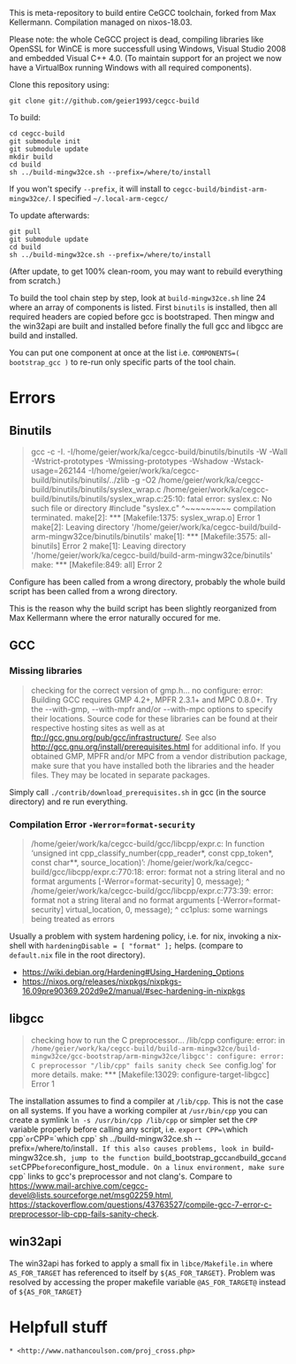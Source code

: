 This is meta-repository to build entire CeGCC toolchain, forked from Max Kellermann.
Compilation managed on nixos-18.03.

Please note: the whole CeGCC project is dead, compiling libraries like OpenSSL for WinCE is more successfull using
 Windows, Visual Studio 2008 and embedded Visual C++ 4.0. (To maintain support for an project we now have a VirtualBox
 running Windows with all required components).

Clone this repository using:

```
git clone git://github.com/geier1993/cegcc-build
```

To build:

```
cd cegcc-build
git submodule init
git submodule update
mkdir build
cd build
sh ../build-mingw32ce.sh --prefix=/where/to/install
```

If you won't specify `--prefix`, it will install to `cegcc-build/bindist-arm-mingw32ce/`. I specified `~/.local-arm-cegcc/` 

To update afterwards:

```
git pull
git submodule update
cd build
sh ../build-mingw32ce.sh --prefix=/where/to/install
```

(After update, to get 100% clean-room, you may want to rebuild
everything from scratch.)

To build the tool chain step by step, look at `build-mingw32ce.sh` line 24 where an array of components is listed.
First `binutils` is installed, then all required headers are copied before gcc is bootstraped.
Then mingw and the win32api are built and installed before finally the full gcc and libgcc are build and installed.

You can put one component at once at the list i.e. `COMPONENTS=( bootstrap_gcc )` to re-run only specific parts of the tool chain.

# Errors

## Binutils

> gcc -c -I. -I/home/geier/work/ka/cegcc-build/binutils/binutils -W -Wall -Wstrict-prototypes -Wmissing-prototypes -Wshadow -Wstack-usage=262144 -I/home/geier/work/ka/cegcc-build/binutils/binutils/../zlib -g -O2  /home/geier/work/ka/cegcc-build/binutils/binutils/syslex_wrap.c
> /home/geier/work/ka/cegcc-build/binutils/binutils/syslex_wrap.c:25:10: fatal error: syslex.c: No such file or directory
>  #include "syslex.c"
>           ^~~~~~~~~~
> compilation terminated.
> make[2]: *** [Makefile:1375: syslex_wrap.o] Error 1
> make[2]: Leaving directory '/home/geier/work/ka/cegcc-build/build-arm-mingw32ce/binutils/binutils'
> make[1]: *** [Makefile:3575: all-binutils] Error 2
> make[1]: Leaving directory '/home/geier/work/ka/cegcc-build/build-arm-mingw32ce/binutils'
> make: *** [Makefile:849: all] Error 2

Configure has been called from a wrong directory, probably the whole
build script has been called from a wrong directory.

This is the reason why the build script has been slightly reorganized from Max Kellermann where the error naturally occured for me.

## GCC

### Missing libraries

> checking for the correct version of gmp.h... no
> configure: error: Building GCC requires GMP 4.2+, MPFR 2.3.1+ and MPC 0.8.0+.
> Try the --with-gmp, --with-mpfr and/or --with-mpc options to specify
> their locations.  Source code for these libraries can be found at
> their respective hosting sites as well as at
> ftp://gcc.gnu.org/pub/gcc/infrastructure/.  See also
> http://gcc.gnu.org/install/prerequisites.html for additional info.  If
> you obtained GMP, MPFR and/or MPC from a vendor distribution package,
> make sure that you have installed both the libraries and the header
> files.  They may be located in separate packages.


Simply call `./contrib/download_prerequisites.sh` in gcc (in the source
directory) and re run everything.

### Compilation Error `-Werror=format-security`

> /home/geier/work/ka/cegcc-build/gcc/libcpp/expr.c: In function ‘unsigned int cpp_classify_number(cpp_reader*, const cpp_token*, const char**, source_location)’:
> /home/geier/work/ka/cegcc-build/gcc/libcpp/expr.c:770:18: error: format not a string literal and no format arguments [-Werror=format-security]
>         0, message);
>                   ^
> /home/geier/work/ka/cegcc-build/gcc/libcpp/expr.c:773:39: error: format not a string literal and no format arguments [-Werror=format-security]
>            virtual_location, 0, message);
>                                        ^
> cc1plus: some warnings being treated as errors

Usually a problem with system hardening policy, i.e. for nix, invoking a
nix-shell with `hardeningDisable = [ "format" ];` helps. (compare to `default.nix` file in the root directory).

  * <https://wiki.debian.org/Hardening#Using_Hardening_Options>
  * <https://nixos.org/releases/nixpkgs/nixpkgs-16.09pre90369.202d9e2/manual/#sec-hardening-in-nixpkgs>

## libgcc

> checking how to run the C preprocessor... /lib/cpp
> configure: error: in `/home/geier/work/ka/cegcc-build/build-arm-mingw32ce/build-mingw32ce/gcc-bootstrap/arm-mingw32ce/libgcc':
> configure: error: C preprocessor "/lib/cpp" fails sanity check
> See `config.log' for more details.
> make: *** [Makefile:13029: configure-target-libgcc] Error 1

The installation assumes to find a compiler at `/lib/cpp`. This is not the case on all systems. 
If you have a working compiler at `/usr/bin/cpp` you can create a symlink `ln -s /usr/bin/cpp /lib/cpp` or simpler set
 the `CPP` variable properly before calling any script, 
i.e. `export CPP=\`which cpp\`` or `CPP=\`which cpp\` sh ../build-mingw32ce.sh --prefix=/where/to/install`.
If this also causes problems, look in `build-mingw32ce.sh`, jump to the function `build_bootstrap_gcc` and `build_gcc` and set `CPP` before `configure_host_module`.
On a linux environment, make sure `cpp` links to gcc's preprocessor and not clang's.
Compare to <https://www.mail-archive.com/cegcc-devel@lists.sourceforge.net/msg02259.html>, <https://stackoverflow.com/questions/43763527/compile-gcc-7-error-c-preprocessor-lib-cpp-fails-sanity-check>.


## win32api

The win32api has forked to apply a small fix in `libce/Makefile.in` where `AS_FOR_TARGET` has referenced to itself by `${AS_FOR_TARGET}`. 
Problem was resolved by accessing the proper makefile variable `@AS_FOR_TARGET@` instead of `${AS_FOR_TARGET}`

# Helpfull stuff

    * <http://www.nathancoulson.com/proj_cross.php>
